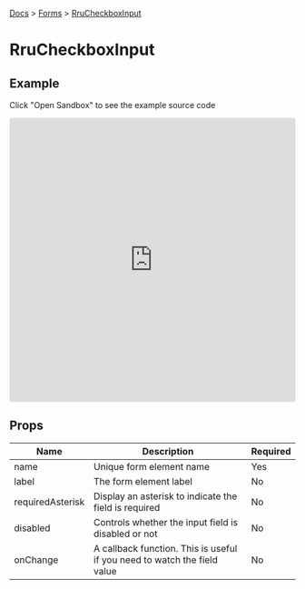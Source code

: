 [Docs](/docs) > [Forms](/docs/components/RruForm) > [RruCheckboxInput](/docs/components/RruCheckboxInput)

# RruCheckboxInput

## Example

Click "Open Sandbox" to see the example source code

<iframe src="https://codesandbox.io/embed/rrucheckboxinput-vb4m82?autoresize=1&fontsize=14&theme=dark&view=preview"
  style="width:100%; height:500px; border:0; border-radius: 4px; overflow:hidden;"
  title="RruCheckboxInput"
  allow="accelerometer; ambient-light-sensor; camera; encrypted-media; geolocation; gyroscope; hid; microphone; midi; payment; usb; vr; xr-spatial-tracking"
  sandbox="allow-forms allow-modals allow-popups allow-presentation allow-same-origin allow-scripts"
></iframe>

## Props

| Name             | Description                                                              | Required |
| ---------------- | ------------------------------------------------------------------------ | -------- |
| name             | Unique form element name                                                 | Yes      |
| label            | The form element label                                                   | No       |
| requiredAsterisk | Display an asterisk to indicate the field is required                    | No       |
| disabled         | Controls whether the input field is disabled or not                      | No       |
| onChange         | A callback function. This is useful if you need to watch the field value | No       |
